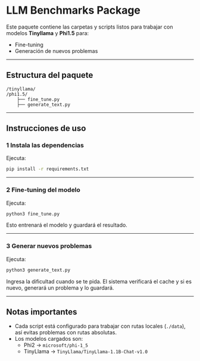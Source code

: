 
# LLM Benchmarks Package 

Este paquete contiene las carpetas y scripts listos para trabajar con modelos **Tinyllama** y **Phi1.5** para:
* Fine-tuning
* Generación de nuevos problemas

---

## Estructura del paquete

```
/tinyllama/
/phi1.5/
    ├── fine_tune.py
    ├── generate_text.py
```

---

## Instrucciones de uso

### 1 Instala las dependencias

Ejecuta:
```bash
pip install -r requirements.txt
```

---

### 2 Fine-tuning del modelo

Ejecuta:
```bash
python3 fine_tune.py
```
Esto entrenará el modelo y guardará el resultado.

---

### 3 Generar nuevos problemas

Ejecuta:
```bash
python3 generate_text.py
```
Ingresa la dificultad cuando se te pida.
El sistema verificará el cache y si es nuevo, generará un problema y lo guardará.

---

## Notas importantes

- Cada script está configurado para trabajar con rutas locales (`./data`), así evitas problemas con rutas absolutas.
- Los modelos cargados son:
    - Phi2 → `microsoft/phi-1_5`
    - TinyLlama → `TinyLlama/TinyLlama-1.1B-Chat-v1.0`

